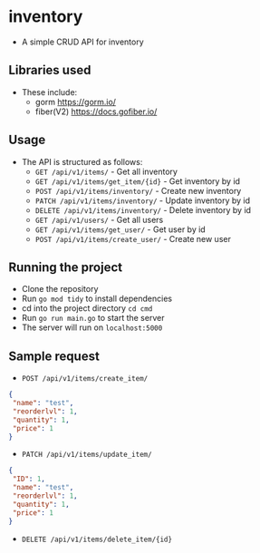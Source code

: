 # inventory

- A simple CRUD API for inventory

## Libraries used

- These include:
  - gorm <https://gorm.io/>
  - fiber(V2) <https://docs.gofiber.io/>

## Usage

- The API is structured as follows:
  - `GET /api/v1/items/` - Get all inventory
  - `GET /api/v1/items/get_item/{id}` - Get inventory by id
  - `POST /api/v1/items/inventory/` - Create new inventory
  - `PATCH /api/v1/items/inventory/` - Update inventory by id
  - `DELETE /api/v1/items/inventory/` - Delete inventory by id
  - `GET /api/v1/users/` - Get all users
  - `GET /api/v1/items/get_user/` - Get user by id
  - `POST /api/v1/items/create_user/` - Create new user

## Running the project

- Clone the repository
- Run `go mod tidy` to install dependencies
- cd into the project directory `cd cmd`
- Run `go run main.go` to start the server
- The server will run on `localhost:5000`

<!-- Highlight block -->

<!-- > To migrate the database, run `go run main.go migrate` -->

## Sample request

- `POST /api/v1/items/create_item/`

```json
{
 "name": "test",
 "reorderlvl": 1,
 "quantity": 1,
 "price": 1
}
```

- `PATCH /api/v1/items/update_item/`

```json
{
 "ID": 1,
 "name": "test",
 "reorderlvl": 1,
 "quantity": 1,
 "price": 1
}
```

- `DELETE /api/v1/items/delete_item/{id}`
